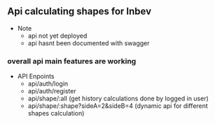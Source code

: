 ## Api calculating shapes for Inbev
* Note 
  * api not yet deployed
  * api hasnt been documented with swagger
  
### overall api main features are working

* API Enpoints
    * api/auth/login
    * api/auth/register 
    * api/shape/:all (get history calculations done by logged in user)
    * api/shape/:shape?sideA=2&sideB=4 (dynamic api for different shapes calculation)

